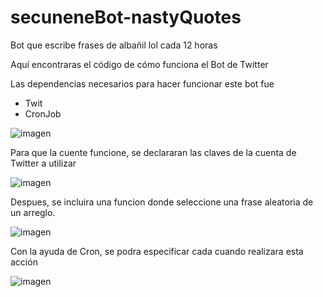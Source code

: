 # secuneneBot-nastyQuotes
Bot que escribe frases de albañil lol cada 12  horas

Aquí encontraras el código de cómo funciona el Bot de Twitter

Las dependencias necesarios para hacer funcionar este bot fue 
- Twit
- CronJob

![imagen](https://user-images.githubusercontent.com/44992155/206625563-a2830b35-07b0-4e19-8626-b7aab44ec314.png)

Para que la cuente funcione, se declararan las claves de la cuenta de Twitter a utilizar

![imagen](https://user-images.githubusercontent.com/44992155/206625208-16a490c5-9677-4c13-911e-2884c427a4e9.png)

Despues, se incluira una funcion donde seleccione una frase aleatoria de un arreglo. 

![imagen](https://user-images.githubusercontent.com/44992155/206625843-c92e50c7-744f-40ec-a51a-2d7eb5c858d6.png)

Con la ayuda de Cron, se podra especificar cada cuando realizara esta acción 

![imagen](https://user-images.githubusercontent.com/44992155/206626020-a8695c55-030a-4993-8d15-3199e8583fac.png)


